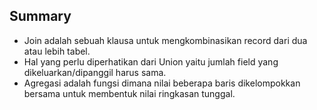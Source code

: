 ## Summary

- Join adalah sebuah klausa untuk mengkombinasikan record dari dua atau lebih tabel.
- Hal yang perlu diperhatikan dari Union yaitu jumlah field yang dikeluarkan/dipanggil harus sama.
- Agregasi adalah fungsi dimana nilai beberapa baris dikelompokkan bersama untuk membentuk nilai ringkasan tunggal.